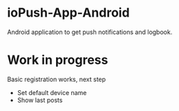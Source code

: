 # ioPush-App-Android
Android application to get push notifications and logbook.

# Work in progress
Basic registration works, next step
* Set default device name
* Show last posts
